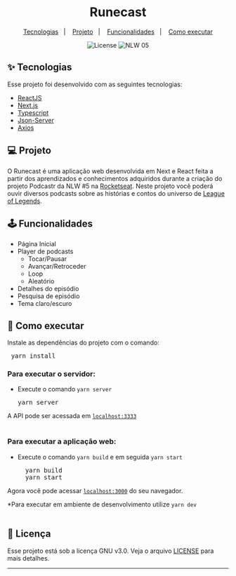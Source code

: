 <h1 align="center">Runecast</h1>

<p align="center">
  <a href="#-tecnologias">Tecnologias</a>&nbsp;&nbsp;&nbsp;|&nbsp;&nbsp;&nbsp;
  <a href="#-projeto">Projeto</a>&nbsp;&nbsp;&nbsp;|&nbsp;&nbsp;&nbsp;
  <a href="#%EF%B8%8F-funcionalidades">Funcionalidades</a>&nbsp;&nbsp;&nbsp;|&nbsp;&nbsp;&nbsp;
  <a href="#-como-executar">Como executar</a>
</p>

<p align="center">
  <img alt="License" src="https://img.shields.io/static/v1?label=license&message=GNU&color=8257E5&labelColor=000000">

 <img src="https://img.shields.io/static/v1?label=NLW&message=05&color=8257E5&labelColor=000000" alt="NLW 05" />
</p>

## ✨ Tecnologias

Esse projeto foi desenvolvido com as seguintes tecnologias:

- [ReactJS](https://pt-br.reactjs.org/)
- [Next.js](https://nextjs.org/)
- [Typescript](https://www.typescriptlang.org/)
- [Json-Server](https://github.com/typicode/json-server)
- [Axios](https://github.com/axios/axios)

## 💻 Projeto

O Runecast é uma aplicação web desenvolvida em Next e React feita a partir dos aprendizados e conhecimentos adquiridos durante a criação do projeto Podcastr da NLW #5 na [Rocketseat](https://rocketseat.com.br/). Neste projeto você poderá ouvir diversos podcasts sobre as histórias e contos do universo de [League of Legends](https://na.leagueoflegends.com/pt-br/).

## 🕹️ Funcionalidades

- Página Inicial
- Player de podcasts
  - Tocar/Pausar
  - Avançar/Retroceder
  - Loop
  - Aleatório
- Detalhes do episódio
- Pesquisa de episódio
- Tema claro/escuro

## 🚀 Como executar

Instale as dependências do projeto com o comando:

<pre> yarn install </pre>

### Para executar o servidor:

- Execute o comando `yarn server`

    <pre>yarn server</pre>

A API pode ser acessada em [`localhost:3333`](http://localhost:3333)
<br><br>

### Para executar a aplicação web:

- Execute o comando `yarn build` e em seguida `yarn start`

    <pre>  yarn build  
    yarn start</pre>

Agora você pode acessar [`localhost:3000`](http://localhost:3000) do seu navegador.

\*Para executar em ambiente de desenvolvimento utilize `yarn dev`
<br><br>

## 📄 Licença

Esse projeto está sob a licença GNU v3.0. Veja o arquivo [LICENSE](LICENSE.md) para mais detalhes.

---

